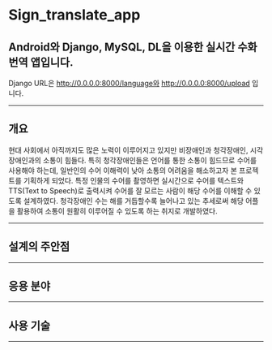 # Sign_translate_app

## Android와 Django, MySQL, DL을 이용한 실시간 수화 번역 앱입니다.

Django URL은 http://0.0.0.0:8000/language와 http://0.0.0.0:8000/upload 입니다.
***
## 개요
  현대 사회에서 아직까지도 많은 노력이 이루어지고 있지만 비장애인과 청각장애인, 시각장애인과의 소통이 힘들다. 특히 청각장애인들은 언어를 통한 소통이 힘드므로 수어를 사용해야 하는데, 일반인의 수어 이해력이 낮아 소통의 어려움을 해소하고자 본 프로젝트를 기획하게 되었다. 특정 인물의 수어를 촬영하면 실시간으로 수어를 텍스트와 TTS(Text to Speech)로 출력시켜 수어를 잘 모르는 사람이 해당 수어를 이해할 수 있도록 설계하였다. 청각장애인 수는 해를 거듭할수록 늘어나고 있는 추세로써 해당 어플을 활용하여 소통이 원활히 이루어질 수 있도록 하는 취지로 개발하였다.
***
## 설계의 주안점
***
## 응용 분야
***
## 사용 기술
***
## 
